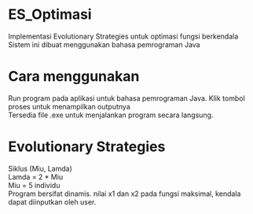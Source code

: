 # ES_Optimasi
Implementasi Evolutionary Strategies untuk optimasi fungsi berkendala<br>
Sistem ini dibuat menggunakan bahasa pemrograman Java

# Cara menggunakan
Run program pada aplikasi untuk bahasa pemrograman Java. Klik tombol proses untuk menampilkan outputnya<br>
Tersedia file .exe untuk menjalankan program secara langsung.

# Evolutionary Strategies
Siklus (Miu, Lamda)<br>
Lamda = 2 * Miu<br>
Miu = 5 individu<br>
Program bersifat dinamis. nilai x1 dan x2 pada fungsi maksimal, kendala dapat diinputkan oleh user.<br>
